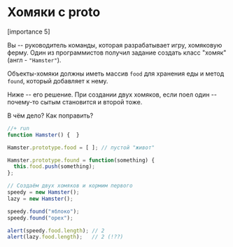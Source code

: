 # Хомяки с __proto__

[importance 5]

Вы -- руководитель команды, которая разрабатывает игру, хомяковую ферму. Один из программистов получил задание создать класс "хомяк" (англ - `"Hamster"`).

Объекты-хомяки должны иметь массив `food` для хранения еды и метод `found`, который добавляет к нему.

Ниже -- его решение. При создании двух хомяков, если поел один -- почему-то сытым становится и второй тоже. 

В чём дело? Как поправить?

```js
//+ run
function Hamster() {  }

Hamster.prototype.food = [ ]; // пустой "живот"

Hamster.prototype.found = function(something) {
  this.food.push(something);
};

// Создаём двух хомяков и кормим первого
speedy = new Hamster();
lazy = new Hamster();

speedy.found("яблоко");
speedy.found("орех");

alert(speedy.food.length); // 2
alert(lazy.food.length);   // 2 (!??)
```

